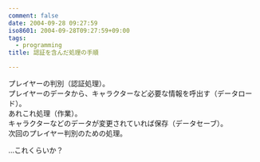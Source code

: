 ```yaml
---
comment: false
date: 2004-09-28 09:27:59
iso8601: 2004-09-28T09:27:59+09:00
tags:
  - programming
title: 認証を含んだ処理の手順

---
```


<div class="entry-body">
  <p>プレイヤーの判別（認証処理）。<br />
    プレイヤーのデータから、キャラクターなど必要な情報を呼出す（データロード）。<br />
    あれこれ処理（作業）。<br />
    キャラクターなどのデータが変更されていれば保存（データセーブ）。<br />
    次回のプレイヤー判別のための処理。</p>

  <p>…これくらいか？</p>
</div>
